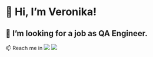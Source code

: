 # 👋 Hi, I’m Veronika!
## 👀 I’m looking for a job as QA Engineer.
📫 Reach me in [<img src="https://img.shields.io/badge/Telegram-2CA5E0?style=for-the-badge&logo=telegram&logoColor=white" />](https://t.me/averoniqa) [<img src="https://img.shields.io/badge/Gmail-D14836?style=for-the-badge&logo=gmail&logoColor=white"/>](mailto:akzigitova1012@gmail.com)

<!---
aVeroniqa/aVeroniqa is a ✨ special ✨ repository because its `README.md` (this file) appears on your GitHub profile.
You can click the Preview link to take a look at your changes.
--->
